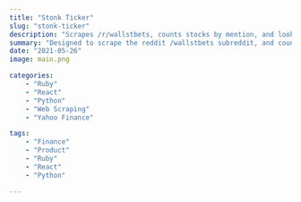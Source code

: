 ```yaml
---
title: "Stonk Ticker"
slug: "stonk-ticker"
description: "Scrapes /r/wallstbets, counts stocks by mention, and looks up data using the unofficial Yahoo Finance API."
summary: "Designed to scrape the reddit /wallstbets subreddit, and count stocks by mention, to try to gain insights into what people are talking about. Built with a Ruby/Python back-end, and a  React front-end, it uses the unofficial YahooFinance API to corroborate the mentioned stocks with their actual real-time data (using Redis to cache the... inconsistent API responses, and maintain application functionality)."
date: "2021-05-26"
image: main.png

categories:
    - "Ruby"
    - "React"
    - "Python"
    - "Web Scraping"
    - "Yahoo Finance"

tags:
    - "Finance"
    - "Product"
    - "Ruby"
    - "React"
    - "Python"

---
```

